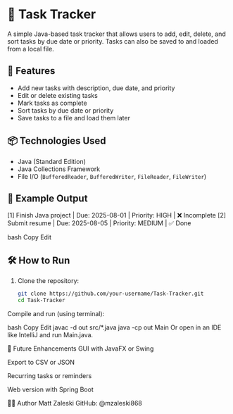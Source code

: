 # 📝 Task Tracker

A simple Java-based task tracker that allows users to add, edit, delete, and sort tasks by due date or priority. Tasks can also be saved to and loaded from a local file.

## 🚀 Features

- Add new tasks with description, due date, and priority
- Edit or delete existing tasks
- Mark tasks as complete
- Sort tasks by due date or priority
- Save tasks to a file and load them later

## 📦 Technologies Used

- Java (Standard Edition)
- Java Collections Framework
- File I/O (`BufferedReader`, `BufferedWriter`, `FileReader`, `FileWriter`)

## 📸 Example Output

[1] Finish Java project | Due: 2025-08-01 | Priority: HIGH | ❌ Incomplete
[2] Submit resume | Due: 2025-08-05 | Priority: MEDIUM | ✅ Done

bash
Copy
Edit

## 🛠️ How to Run

1. Clone the repository:
   ```bash
   git clone https://github.com/your-username/Task-Tracker.git
   cd Task-Tracker
Compile and run (using terminal):

bash
Copy
Edit
javac -d out src/*.java
java -cp out Main
Or open in an IDE like IntelliJ and run Main.java.

📌 Future Enhancements
GUI with JavaFX or Swing

Export to CSV or JSON

Recurring tasks or reminders

Web version with Spring Boot

🧑‍💻 Author
Matt Zaleski
GitHub: @mzaleski868
